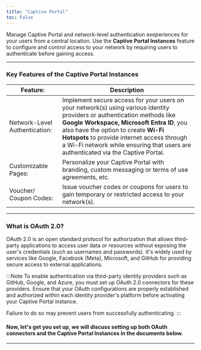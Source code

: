 ```yaml
---
title: "Captive Portal"
toc: False
---
```


Manage Captive Portal and network-level authentication exeperiences for your users from a central location. Use the **Captive Portal Instances** feature to configure and control access to your network by requiring users to authenticate before gaining access.

---
### Key Features of the Captive Portal Instances
| Feature: | Description |
| --- | --- |
| Network-Level Authentication: | Implement secure access for your users on your network(s) using various identity providers or authentication methods like **Google Workspace, Microsoft Entra ID**, you also have the option to create **Wi-Fi Hotspots** to provide internet access through a Wi-Fi network while ensuring that users are authenticated via the Captive Portal. |
| Customizable Pages: |  Personalize your Captive Portal with branding, custom messaging or terms of use agreements, etc. |
| Voucher/ Coupon Codes: | Issue voucher codes or coupons for users to gain temporary or restricted access to your network(s). |

---
### What is OAuth 2.0?
OAuth 2.0 is an open standard protocol for authorization that allows third-party applications to access user data or resources without exposing the user's credentials (such as usernames and passwords). It's widely used by services like Google, Facebook (Meta), Microsoft, and GitHub for providing secure access to external applications.

:::Note
To enable authentication via third-party identity providers such as GitHub, Google, and Azure, you must set up OAuth 2.0 connectors for these providers. Ensure that your OAuth configurations are properly established and authorized within each identity provider's platform before activating your Captive Portal instance.

Failure to do so may prevent users from successfully authenticating.
:::

#### Now, let's get you set up, we will discuss setting up both OAuth connectors and the Captive Portal Instances in the documents below.

<Tiles path="/documentation/captive-portal/identity-providers"></Tiles>

---